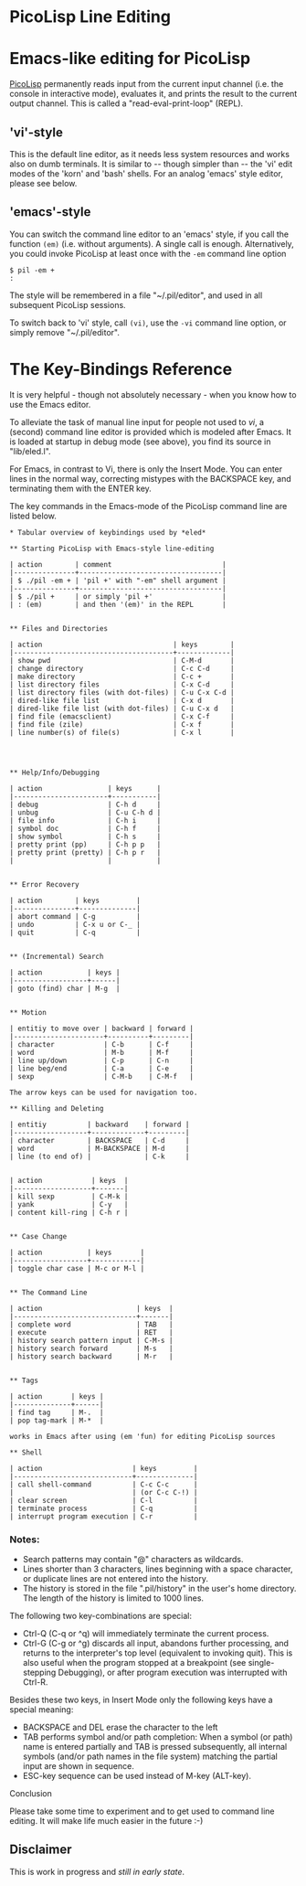 PicoLisp Line Editing 
====

# Emacs-like editing for PicoLisp #

[PicoLisp](file:///home/tj/bin/picoLisp/doc/tut.html) permanently
reads input from the current input channel (i.e. the console in
interactive mode), evaluates it, and prints the result to the current
output channel. This is called a "read-eval-print-loop" (REPL).

## 'vi'-style  ##

This is the default line editor, as it needs less system resources and
works also on dumb terminals. It is similar to -- though simpler than
-- the 'vi' edit modes of the 'korn' and 'bash' shells. For an analog
'emacs' style editor, please see below.

## 'emacs'-style ##

You can switch the command line editor to an 'emacs' style, if you
call the function `(em)` (i.e. without arguments). A single call is
enough. Alternatively, you could invoke PicoLisp at least once with
the `-em` command line option


    $ pil -em +
    :

The style will be remembered in a file "~/.pil/editor", and used in
all subsequent PicoLisp sessions.

To switch back to 'vi' style, call `(vi)`, use the `-vi` command line
option, or simply remove "~/.pil/editor".


# The Key-Bindings Reference #

It is very helpful - though not absolutely necessary - when you know
how to use the Emacs editor.

To alleviate the task of manual line input for people not used to
*vi*, a (second) command line editor is provided which is modeled
after Emacs. It is loaded at startup in debug mode (see above), you
find its source in "lib/eled.l".

For Emacs, in contrast to Vi, there is only the Insert Mode. You can
enter lines in the normal way, correcting mistypes with the BACKSPACE
key, and terminating them with the ENTER key.

The key commands in the Emacs-mode of the PicoLisp command line are
listed below. 

    
    * Tabular overview of keybindings used by *eled*
    
    ** Starting PicoLisp with Emacs-style line-editing
    
    | action        | comment                           |
    |---------------+-----------------------------------|
    | $ ./pil -em + | 'pil +' with "-em" shell argument |
    |---------------+-----------------------------------|
    | $ ./pil +     | or simply 'pil +'                 |
    | : (em)        | and then '(em)' in the REPL       |
    
    
    ** Files and Directories 
    
    | action                                | keys        |
    |---------------------------------------+-------------|
    | show pwd                              | C-M-d       |
    | change directory                      | C-c C-d     |
    | make directory                        | C-c +       |
    | list directory files                  | C-x C-d     |
    | list directory files (with dot-files) | C-u C-x C-d |
    | dired-like file list                  | C-x d       |
    | dired-like file list (with dot-files) | C-u C-x d   |
    | find file (emacsclient)               | C-x C-f     |
    | find file (zile)                      | C-x f       |
    | line number(s) of file(s)             | C-x l       |
    
    
    
    
    ** Help/Info/Debugging
    
    | action                | keys      |
    |-----------------------+-----------|
    | debug                 | C-h d     |
    | unbug                 | C-u C-h d |
    | file info             | C-h i     |
    | symbol doc            | C-h f     |
    | show symbol           | C-h s     |
    | pretty print (pp)     | C-h p p   |
    | pretty print (pretty) | C-h p r   |
    |                       |           |
    
    
    ** Error Recovery
    
    | action        | keys         |
    |---------------+--------------|
    | abort command | C-g          |
    | undo          | C-x u or C-_ |
    | quit          | C-q          |
    
    
    ** (Incremental) Search
    
    | action           | keys |
    |------------------+------|
    | goto (find) char | M-g  |
    
    
    ** Motion
    
    | entitiy to move over | backward | forward |
    |----------------------+----------+---------|
    | character            | C-b      | C-f     |
    | word                 | M-b      | M-f     |
    | line up/down         | C-p      | C-n     |
    | line beg/end         | C-a      | C-e     |
    | sexp                 | C-M-b    | C-M-f   |
    
    The arrow keys can be used for navigation too. 
    
    ** Killing and Deleting
    
    | entitiy          | backward    | forward |
    |------------------+-------------+---------|
    | character        | BACKSPACE   | C-d     |
    | word             | M-BACKSPACE | M-d     |
    | line (to end of) |             | C-k     |
    
    
    | action            | keys  |
    |-------------------+-------|
    | kill sexp         | C-M-k |
    | yank              | C-y   |
    | content kill-ring | C-h r |
    
    
    ** Case Change
    
    | action           | keys       |
    |------------------+------------|
    | toggle char case | M-c or M-l |
    
    
    ** The Command Line 
    
    | action                       | keys  |
    |------------------------------+-------|
    | complete word                | TAB   |
    | execute                      | RET   |
    | history search pattern input | C-M-s |
    | history search forward       | M-s   |
    | history search backward      | M-r   |
    
    
    ** Tags
    
    | action       | keys |
    |--------------+------|
    | find tag     | M-.  |
    | pop tag-mark | M-*  |
    
    works in Emacs after using (em 'fun) for editing PicoLisp sources
    
    ** Shell
    
    | action                      | keys         |
    |-----------------------------+--------------|
    | call shell-command          | C-c C-c      |
    |                             | (or C-c C-!) |
    | clear screen                | C-l          |
    | terminate process           | C-q          |
    | interrupt program execution | C-r          |




### Notes: ###

  * Search patterns may contain "@" characters as wildcards.
  * Lines shorter than 3 characters, lines beginning with a space character, or
    duplicate lines are not entered into the history.
  * The history is stored in the file ".pil/history" in the user's home
    directory. The length of the history is limited to 1000 lines.

The following two key-combinations are special:

  * Ctrl-Q (C-q or ^q) will immediately terminate the current process. 
  * Ctrl-G (C-g or ^g) discards all input, abandons further
    processing, and returns to the interpreter's top level (equivalent
    to invoking quit). This is also useful when the program stopped at
    a breakpoint (see single-stepping Debugging), or after program
    execution was interrupted with Ctrl-R.

Besides these two keys, in Insert Mode only the following keys have a special
meaning:

  * BACKSPACE and DEL erase the character to the left
  * TAB performs symbol and/or path completion: When a symbol (or path) name is
    entered partially and TAB is pressed subsequently, all internal symbols
    (and/or path names in the file system) matching the partial input are shown
    in sequence. 
  * ESC-key sequence can be used instead of M-key (ALT-key).

Conclusion

Please take some time to experiment and to get used to command line editing. It
will make life much easier in the future :-)


## Disclaimer ##

This is work in progress and *still in early state*. 
